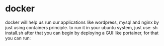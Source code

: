 # docker
docker will help us run our applications like wordpress, mysql and nginx by just using containers principle.
to run it in your ubuntu system, just use: sh install.sh
after that you can begin by deploying a GUI like portainer, for that you can run:
